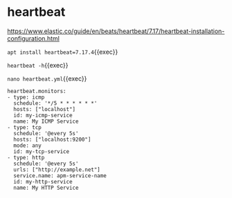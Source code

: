 # heartbeat

https://www.elastic.co/guide/en/beats/heartbeat/7.17/heartbeat-installation-configuration.html

`apt install heartbeat=7.17.4`{{exec}}

`heartbeat -h`{{exec}}

`nano heartbeat.yml`{{exec}}

```
heartbeat.monitors:
- type: icmp
  schedule: '*/5 * * * * * *' 
  hosts: ["localhost"]
  id: my-icmp-service
  name: My ICMP Service
- type: tcp
  schedule: '@every 5s' 
  hosts: ["localhost:9200"]
  mode: any 
  id: my-tcp-service
- type: http
  schedule: '@every 5s'
  urls: ["http://example.net"]
  service.name: apm-service-name 
  id: my-http-service
  name: My HTTP Service
  ```

  

